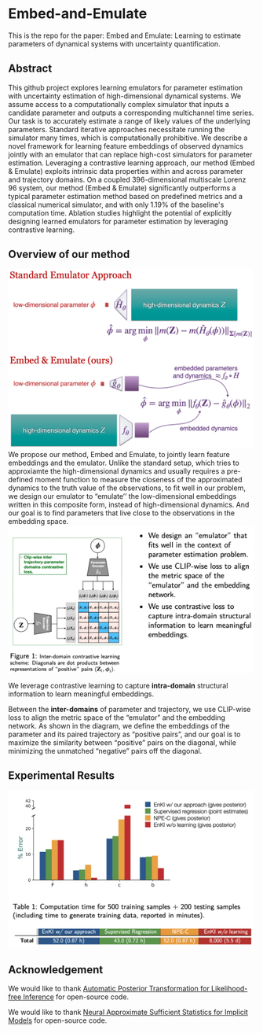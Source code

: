 # Embed-and-Emulate
This is the repo for the paper: Embed and Emulate: Learning to estimate parameters
of dynamical systems with uncertainty quantification.


## Abstract
This github project explores learning emulators for 
parameter estimation with uncertainty estimation of high-dimensional dynamical systems. 
We assume access to a computationally complex simulator that inputs a candidate parameter and outputs a corresponding multichannel time series. Our task is to accurately estimate a range of likely values of the underlying parameters. 
Standard iterative approaches necessitate running the simulator many times, which is computationally prohibitive.
We describe a novel framework for learning feature embeddings of observed dynamics jointly with an emulator that can replace high-cost simulators for parameter estimation. 
Leveraging a contrastive learning approach, our method (Embed & Emulate) exploits intrinsic data properties within and across parameter and trajectory domains. On a coupled 396-dimensional multiscale Lorenz 96 system, our method (Embed & Emulate) significantly outperforms a typical parameter estimation
method based on predefined metrics and a classical numerical simulator, and with only 1.19\% of the baseline's computation time.
Ablation studies highlight the potential of explicitly designing learned emulators for parameter estimation by leveraging contrastive learning.

## Overview of our method

<img src="https://github.com/roxie62/Embed-and-Emulate/blob/main/plots/our_method.png" width="500" alt="drawing"/>
We propose our method, Embed and Emulate, to jointly learn feature embeddings and the emulator. 
Unlike the standard setup, which tries to approxiamte the high-dimensional dynamics and usually requires a pre-defined moment function to measure the closeness of the approximated dynamics to the truth value of the observations, to fit well in our problem, we design our emulator to “emulate’’ the low-dimensional embeddings written in this composite form, instead of high-dimensional dynamics. And our goal is to find parameters that live close to the observations in the embedding space.


<img src="https://github.com/roxie62/Embed-and-Emulate/blob/main/plots/our_method_clip.png" width="500" alt="drawing"/>

We leverage contrastive learning to capture **intra-domain** structural information to learn meaningful embeddings.

Between the **inter-domains** of parameter and trajectory, we use CLIP-wise loss to align the metric space of the “emulator” and the embedding network. As shown in the diagram, we define the embeddings of the parameter and its paired trajectory as “positive pairs”, and our goal is to maximize the similarity between “positive” pairs on the diagonal, while minimizing the unmatched “negative” pairs off the diagonal.

## Experimental Results

<img src="https://github.com/roxie62/Embed-and-Emulate/blob/main/plots/lorenz96_results.png" width="500" alt="drawing"/>

## Acknowledgement

We would like to thank [Automatic Posterior Transformation for Likelihood-free Inference](http://proceedings.mlr.press/v97/greenberg19a/greenberg19a.pdf) for open-source code.

We would like to thank [Neural Approximate Sufficient Statistics for Implicit Models](https://arxiv.org/pdf/2010.10079.pdf) for open-source code.
